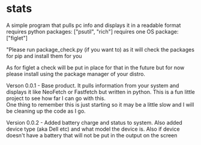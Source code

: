 # stats
A simple program that pulls pc info and displays it in a readable format
requires python packages:
["psutil", "rich"]
requires one OS package:
["figlet"]

"Please run package_check.py (if you want to) as it will check the packages for pip and install them for you

As for figlet a check will be put in place for that in the future but for now please install using the package manager of your distro.

Verson 0.0.1 - Base product.  It pulls information from your system and displays it like NeoFetch or Fastfetch but written in python.  This is a fun little project to see how far I can go with this.  
One thing to remember this is just starting so it may be a little slow and I will be cleaning up the code as I go.

Version 0.0.2 - Added battery charge and status to system. Also added device type (aka Dell etc)  and what model the device is. Also if device doesn't have a battery that will not be put in the output on the screen


